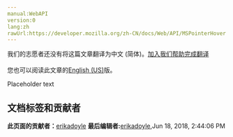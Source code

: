 ```yaml
---
manual:WebAPI
version:0
lang:zh
rawUrl:https://developer.mozilla.org/zh-CN/docs/Web/API/MSPointerHover
---
```




<bdi>我们的志愿者还没有将这篇文章翻译为<bdi>中文 (简体)</bdi>。[加入我们帮助完成翻译](%14640 "")<br></br>您也可以阅读此文章的[English (US)](%14641 "")版。</bdi>






Placeholder text




## 文档标签和贡献者
**此页面的贡献者：**[erikadoyle](%3894 "")
**最后编辑者:**[erikadoyle](%3894 ""),<time>Jun 18, 2018, 2:44:06 PM</time>


